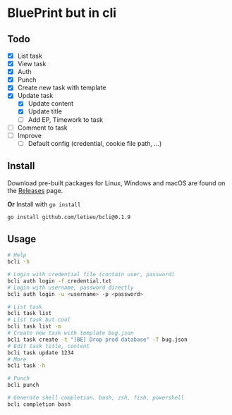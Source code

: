# BluePrint but in cli

## Todo
- [x] List task
- [x] View task
- [x] Auth
- [x] Punch
- [x] Create new task with template
- [x] Update task
  - [x] Update content
  - [x] Update title
  - [ ] Add EP, Timework to task
- [ ] Comment to task
- [ ] Improve
  - [ ] Default config (credential, cookie file path, ...)

## Install

Download pre-built packages for Linux, Windows and macOS are found on the
[Releases](https://github.com/letieu/bcli/releases/) page.

**Or** Install with `go install`
```bash
go install github.com/letieu/bcli@0.1.9
```

## Usage
```bash
# Help
bcli -h

# Login with credential file (contain user, password)
bcli auth login -f credential.txt
# Login with username, password directly
bcli auth login -u <username> -p <password>

# List task
bcli task list
# List task but cool
bcli task list -m
# Create new task with template bug.json
bcli task create -t "[BE] Drop prod database" -T bug.json
# Edit task title, content
bcli task update 1234
# More
bcli task -h

# Punch
bcli punch

# Generate shell completion. bash, zsh, fish, powershell
bcli completion bash
```
